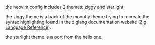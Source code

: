 the neovim config includes 2 themes: ziggy and starlight

the ziggy theme is a hack of the moonfly theme trying to recreate the syntax highlighting found in the ziglang documentation website ([Zig Language Reference](https://ziglang.org/documentation/master/)).

the starlight theme is a port from the helix one.

